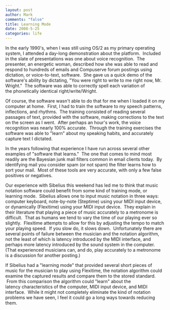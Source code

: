 ```yaml
--- 
layout: post
author: Mark
comments: "false"
title: Learning Mode
date: 2008-5-25
categories: life
---
```

In the early 1990's, when I was still using OS/2 as my primary operating system, I attended a day-long demonstration about the platform.  Included in the slate of presentations was one about voice recognition.  The presenter, an energetic woman, described how she was able to read and respond to hundreds of emails and Compuserve forum postings using dictation, or voice-to-text, software.  She gave us a quick demo of the software's ability by dictating, "You were right to write to me right now, Mr. Wright."  The software was able to correctly spell each variation of the phonetically identical right/write/Wright.

Of course, the software wasn't able to do that for me when I loaded it on my computer at home.  First, I had to train the software to my speech patterns, inflections, and rhythms.  The training consisted of reading several passages of text, provided with the software, making corrections to the text on the screen as I went.  After perhaps an hour's work, the voice recognition was nearly 100% accurate.  Through the training exercises the software was able to "learn" about my speaking habits, and accurately capture text I dictated.

In the years following that experience I have run across several other examples of "software that learns."  The one that comes to mind most readily are the Bayesian junk mail filters common in email clients today.  By identifying mail you consider spam (or not spam) the filter learns how to sort your mail.  Most of these tools are very accurate, with only a few false positives or negatives.

Our experience with Sibelius this weekend has led me to think that music notation software could benefit from some kind of training mode, or learning mode.  Sibelius allows one to input music notation in three ways: computer keyboard, note-by-note (Steptime) using your MIDI input device, or dynamically (Flexitime) using your MIDI input device.  They explain in their literature that playing a piece of music accurately to a metronome is difficult.  That as humans we tend to vary the time of our playing ever so slightly.  Flexitime attempts to allow for this by adjusting the tempo to match your playing speed.  If you slow do, it slows down.  Unfortunately there are several points of failure between the musician and the notation algorithm, not the least of which is latency introduced by the MIDI interface, and perhaps more latency introduced by the sound system in the computer. (That experienced musicians can, and do, play accurately to a metronome is a discussion for another posting.)

If Sibelius had a "learning mode" that provided several short pieces of music for the musician to play using Flexitime, the notation algorithm could examine the captured results and compare them to the stored standard.  From this comparison the algorithm could "learn" about the latency characteristics of the computer, MIDI input device, and MIDI interface.  While it might not completely eliminate the kind of notation problems we have seen, I feel it could go a long ways towards reducing them.
